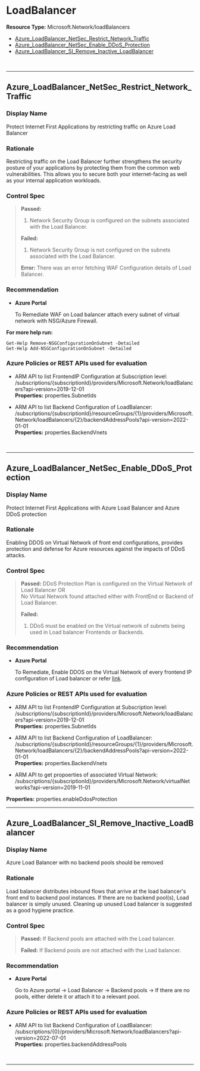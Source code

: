 # LoadBalancer

**Resource Type:** Microsoft.Network/loadBalancers 

<!-- TOC depthfrom:2 depthto:2 -->

- [Azure_LoadBalancer_NetSec_Restrict_Network_Traffic](#Azure_LoadBalancer_NetSec_Restrict_Network_Traffic)
- [Azure_LoadBalancer_NetSec_Enable_DDoS_Protection](#azure_loadbalancer_netsec_enable_ddoS_protection)
- [Azure_LoadBalancer_SI_Remove_Inactive_LoadBalancer](#Azure_LoadBalancer_SI_Remove_Inactive_LoadBalancer)

<!-- /TOC -->
<br/>

___ 

## Azure_LoadBalancer_NetSec_Restrict_Network_Traffic 

### Display Name 
Protect Internet First Applications by restricting traffic on Azure Load Balancer

### Rationale 
Restricting traffic on the Load Balancer further strengthens the security posture of your applications by protecting them from the common web vulnerabilities. This allows you to secure both your internet-facing as well as your internal application workloads.

### Control Spec 

> **Passed:** 
>1. Network Security Group is configured on the subnets associated with the Load Balancer.
> 
> **Failed:** 
>
>1. Network Security Group is not configured on the subnets associated with the Load Balancer.
> 
> **Error:** 
>There was an error fetching WAF Configuration details of Load Balancer.
 
### Recommendation
- **Azure Portal** 

	 To Remediate WAF on Load balancer attach every subnet of virtual network with NSG/Azure Firewall.


 **For more help run:**

	Get-Help Remove-NSGConfigurationOnSubnet -Detailed
	Get-Help Add-NSGConfigurationOnSubnet -Detailed 

### Azure Policies or REST APIs used for evaluation 

- ARM API to list FrontendIP Configuration at Subscription level: /subscriptions/{subscriptionId}/providers/Microsoft.Network/loadBalancers?api-version=2019-12-01<br />
**Properties:** properties.SubnetIds <br />

- ARM API to list Backend Configuration of LoadBalancer: /subscriptions/{subscriptionId}/resourceGroups/{1}/providers/Microsoft.Network/loadBalancers/{2}/backendAddressPools?api-version=2022-01-01 <br />
**Properties:** properties.BackendVnets<br />

<br />

___ 


## Azure_LoadBalancer_NetSec_Enable_DDoS_Protection 

### Display Name 
Protect Internet First Applications with Azure Load Balancer and Azure DDoS protection

### Rationale 
Enabling DDOS on Virtual Network of front end configurations, provides protection and defense for Azure resources against the impacts of DDoS attacks.

### Control Spec 

> **Passed:** 
> DDoS Protection Plan is configured on the Virtual Network of Load Balancer
OR <br/>No Virtual Network found attached either with FrontEnd or Backend of Load Balancer.
> 
> **Failed:** 
>
>1. DDoS must be enabled on the Virtual network of subnets being used in Load balancer Frontends or Backends.
 
### Recommendation
- **Azure Portal** 

	To Remediate, Enable DDOS on the Virtual Network of every frontend IP configuration of Load balancer or refer [link](https://learn.microsoft.com/en-us/azure/ddos-protection/manage-ddos-protection#enable-ddos-protection-for-an-existing-virtual-network).

### Azure Policies or REST APIs used for evaluation 

- ARM API to list FrontendIP Configuration at Subscription level: /subscriptions/{subscriptionId}/providers/Microsoft.Network/loadBalancers?api-version=2019-12-01<br />
**Properties:** properties.SubnetIds <br />

- ARM API to list Backend Configuration of LoadBalancer: /subscriptions/{subscriptionId}/resourceGroups/{1}/providers/Microsoft.Network/loadBalancers/{2}/backendAddressPools?api-version=2022-01-01 <br />
**Properties:** properties.BackendVnets<br />

- ARM API to get propoerties of associated Virtual Network: /subscriptions/{subscriptionId}/providers/Microsoft.Network/virtualNetworks?api-version=2019-11-01<br />

**Properties:** properties.enableDdosProtection
<br />

___ 

## Azure_LoadBalancer_SI_Remove_Inactive_LoadBalancer

### Display Name 
Azure Load Balancer with no backend pools should be removed

### Rationale 
Load balancer distributes inbound flows that arrive at the load balancer's front end to backend pool instances. If there are no backend pool(s), Load balancer is simply unused. Cleaning up unused Load balancer is suggested as a good hygiene practice.

### Control Spec 

> **Passed:** 
> If Backend pools are attached with the Load balancer.
> 
> **Failed:** 
> If Backend pools are not attached with the Load balancer.
>
 
### Recommendation
- **Azure Portal** 

	Go to Azure portal -> Load Balancer -> Backend pools -> If there are no pools, either delete it or attach it to a relevant pool.

### Azure Policies or REST APIs used for evaluation 

- ARM API to list Backend Configuration of LoadBalancer: /subscriptions/{0}/providers/Microsoft.Network/loadBalancers?api-version=2022-07-01 <br />
**Properties:** properties.backendAddressPools<br />
<br />

___ 

